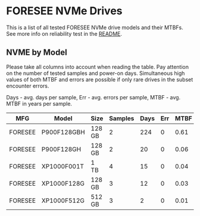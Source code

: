 FORESEE NVMe Drives
===================

This is a list of all tested FORESEE NVMe drive models and their MTBFs. See more
info on reliability test in the [README](https://github.com/bsdhw/SMART).

NVME by Model
------------

Please take all columns into account when reading the table. Pay attention on the
number of tested samples and power-on days. Simultaneous high values of both MTBF
and errors are possible if only rare drives in the subset encounter errors.

Days - avg. days per sample,
Err  - avg. errors per sample,
MTBF - avg. MTBF in years per sample.

| MFG       | Model              | Size   | Samples | Days  | Err   | MTBF |
|-----------|--------------------|--------|---------|-------|-------|------|
| FORESEE   | P900F128GBH        | 128 GB | 2       | 224   | 0     | 0.61   |
| FORESEE   | P900F128GH         | 128 GB | 2       | 20    | 0     | 0.06   |
| FORESEE   | XP1000F001T        | 1 TB   | 4       | 15    | 0     | 0.04   |
| FORESEE   | XP1000F128G        | 128 GB | 3       | 12    | 0     | 0.03   |
| FORESEE   | XP1000F512G        | 512 GB | 3       | 2     | 0     | 0.01   |
